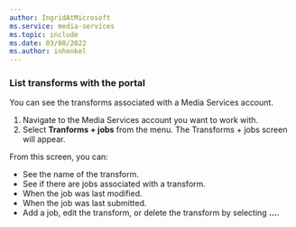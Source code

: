 ```yaml
---
author: IngridAtMicrosoft
ms.service: media-services 
ms.topic: include
ms.date: 03/08/2022
ms.author: inhenkel
---
```


### List transforms with the portal

You can see the transforms associated with a Media Services account.

1. Navigate to the Media Services account you want to work with.
1. Select **Tranforms + jobs** from the menu. The Transforms + jobs screen will appear.

From this screen, you can:

- See the name of the transform.
- See if there are jobs associated with a transform.
- When the job was last modified.
- When the job was last submitted.
- Add a job, edit the transform, or delete the transform by selecting **...**.
